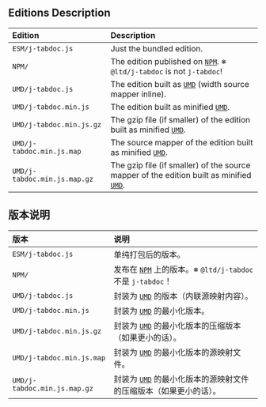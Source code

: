 ﻿
## Editions Description

| Edition                      | Description                                                                                       |
|:-----------------------------|:--------------------------------------------------------------------------------------------------|
| `ESM/j-tabdoc.js`            | Just the bundled edition.                                                                         |
| `NPM/`                       | The edition published on [`NPM`][NPM-en]. ※ `@ltd/j-tabdoc` is not `j-tabdoc`!                   |
| `UMD/j-tabdoc.js`            | The edition built as [`UMD`][UMD-en] (width source mapper inline).                                |
| `UMD/j-tabdoc.min.js`        | The edition built as minified [`UMD`][UMD-en].                                                    |
| `UMD/j-tabdoc.min.js.gz`     | The gzip file (if smaller) of the edition built as minified [`UMD`][UMD-en].                      |
| `UMD/j-tabdoc.min.js.map`    | The source mapper of the edition built as minified [`UMD`][UMD-en].                               |
| `UMD/j-tabdoc.min.js.map.gz` | The gzip file (if smaller) of the source mapper of the edition built as minified [`UMD`][UMD-en]. |

[NPM-en]: https://www.npmjs.com/package/@ltd/j-tabdoc "Node Package Manager"
[UMD-en]: https://github.com/umdjs/umd "Universal Module Definition"

## 版本说明

| 版本                         | 说明                                                                                              |
|:-----------------------------|:--------------------------------------------------------------------------------------------------|
| `ESM/j-tabdoc.js`            | 单纯打包后的版本。                                                                                |
| `NPM/`                       | 发布在 [`NPM`][NPM-zhs] 上的版本。※ `@ltd/j-tabdoc` 不是 `j-tabdoc`！                            |
| `UMD/j-tabdoc.js`            | 封装为 [`UMD`][UMD-zhs] 的版本（内联源映射内容）。                                                |
| `UMD/j-tabdoc.min.js`        | 封装为 [`UMD`][UMD-zhs] 的最小化版本。                                                            |
| `UMD/j-tabdoc.min.js.gz`     | 封装为 [`UMD`][UMD-zhs] 的最小化版本的压缩版本（如果更小的话）。                                  |
| `UMD/j-tabdoc.min.js.map`    | 封装为 [`UMD`][UMD-zhs] 的最小化版本的源映射文件。                                                |
| `UMD/j-tabdoc.min.js.map.gz` | 封装为 [`UMD`][UMD-zhs] 的最小化版本的源映射文件的压缩版本（如果更小的话）。                      |

[NPM-zhs]: https://www.npmjs.com/package/@ltd/j-tabdoc "Node 包管理器"
[UMD-zhs]: https://github.com/umdjs/umd "通用模块定义"
